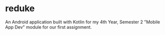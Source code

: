 # reduke
An Android application built with Kotlin for my 4th Year, Semester 2 "Mobile App Dev" module for our first assignment.
